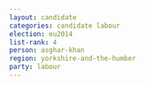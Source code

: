 ```yaml
---
layout: candidate
categories: candidate labour
election: eu2014
list-rank: 4
person: asghar-khan
region: yorkshire-and-the-humber
party: labour
---
```

